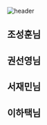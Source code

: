 ![header](https://capsule-render.vercel.app/api?type=wave&color=auto&height=300&section=header&text=Babyjak%20(IsaacLike)&fontSize=90)


## 조성훈님


## 권선영님


## 서재민님


## 이하택님


